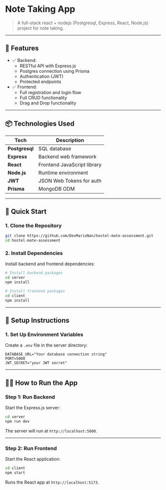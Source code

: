
# Note Taking App

> A full-stack react + nodejs (Postgresql, Express, React, Node.js) project for note taking.

---

## 📝 Features

- ✅ Backend:
  - RESTful API with Express.js
  - Postgres connection using Prisma
  - Authentication (JWT)
  - Protected endpoints
- ✅ Frontend:
  - Full registration and login flow
  - Full CRUD functionality
  - Drag and Drop functionality

---

## 📦 Technologies Used

| Tech           | Description                        |
|----------------|------------------------------------|
| **Postgresql** | SQL database                       |
| **Express**    | Backend web framework              |
| **React**      | Frontend JavaScript library        |
| **Node.js**    | Runtime environment                |
| **JWT**        | JSON Web Tokens for auth           |
| **Prisma**   | MongoDB ODM                        |

---

## 🚀 Quick Start

### 1. Clone the Repository

```bash
git clone https://github.com/DevMarioNan/hostel-mate-assessment.git
cd hostel-mate-assessment
```

### 2. Install Dependencies

Install backend and frontend dependencies:

```bash
# Install backend packages
cd server
npm install

# Install frontend packages
cd client
npm install
```

---

## 🔧 Setup Instructions

### 1. Set Up Environment Variables

Create a `.env` file in the server directory:

```env
DATABASE_URL="Your database connection string"
PORT=5000
JWT_SECRET="your JWT secret"
```


---

## 🏃‍♂️ How to Run the App


### Step 1: Run Backend 

Start the Express.js server:

```bash
cd server
npm run dev
```

The server will run at `http://localhost:5000`.

---

### Step 2: Run Frontend 

Start the React application:

```bash
cd client
npm start
```

Runs the React app at `http://localhost:5173`.

